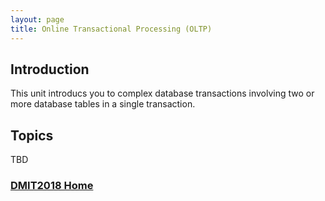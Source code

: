 ```yaml
---
layout: page
title: Online Transactional Processing (OLTP)
---
```

## Introduction
This unit introducs you to complex database transactions involving two or more database tables in a single transaction.

## Topics
TBD


### [DMIT2018 Home](../)